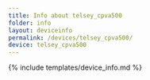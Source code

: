 ```yaml
---
title: Info about telsey_cpva500
folder: info
layout: deviceinfo
permalink: /devices/telsey_cpva500/
device: telsey_cpva500
---
```

{% include templates/device_info.md %}
